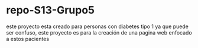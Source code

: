 # repo-S13-Grupo5
este proyecto esta creado para personas con diabetes tipo 1 ya que puede ser confuso, este proyecto es para la creación de una pagina web enfocado a estos pacientes 

